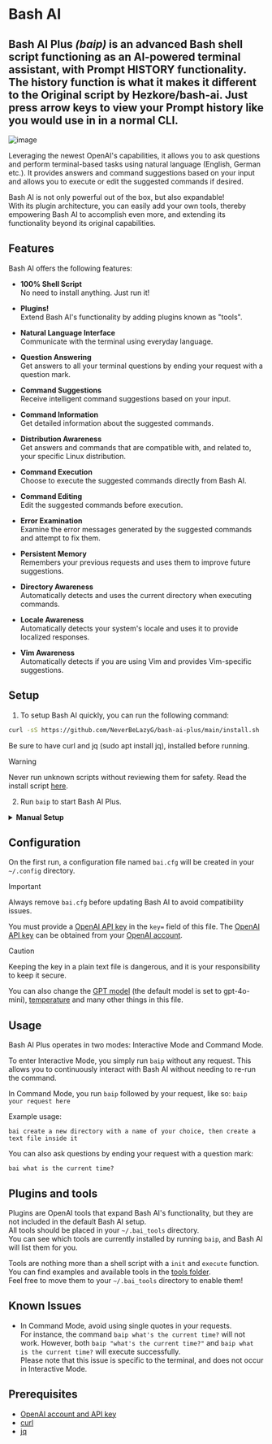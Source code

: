 # Bash AI

## Bash AI Plus _(baip)_ is an advanced Bash shell script functioning as an AI-powered terminal assistant, with Prompt HISTORY functionality. The history function is what it makes it different to the Original script by Hezkore/bash-ai. Just press arrow keys to view your Prompt history like you would use in in a normal CLI.

![image](https://github.com/user-attachments/assets/830f05e3-ebab-4e72-833c-48d42c2b2280)


Leveraging the newest OpenAI's capabilities, it allows you to ask questions and perform terminal-based tasks using natural language (English, German etc.). It provides answers and command suggestions based on your input and allows you to execute or edit the suggested commands if desired.

Bash AI is not only powerful out of the box, but also expandable!\
With its plugin architecture, you can easily add your own tools, thereby empowering Bash AI to accomplish even more, and extending its functionality beyond its original capabilities.

## Features

Bash AI offers the following features:

- **100% Shell Script**\
	No need to install anything. Just run it!
	
- **Plugins!**\
	Extend Bash AI's functionality by adding plugins known as "tools".

- **Natural Language Interface**\
	Communicate with the terminal using everyday language.
	
- **Question Answering**\
	Get answers to all your terminal questions by ending your request with a question mark.

- **Command Suggestions**\
	Receive intelligent command suggestions based on your input.

- **Command Information**\
	Get detailed information about the suggested commands.
	
- **Distribution Awareness**\
	Get answers and commands that are compatible with, and related to, your specific Linux distribution.

- **Command Execution**\
	Choose to execute the suggested commands directly from Bash AI.

- **Command Editing**\
	Edit the suggested commands before execution.

- **Error Examination**\
	Examine the error messages generated by the suggested commands and attempt to fix them.

- **Persistent Memory**\
	Remembers your previous requests and uses them to improve future suggestions.

- **Directory Awareness**\
	Automatically detects and uses the current directory when executing commands.

- **Locale Awareness**\
	Automatically detects your system's locale and uses it to provide localized responses.

- **Vim Awareness**\
	Automatically detects if you are using Vim and provides Vim-specific suggestions.

## Setup

1. To setup Bash AI quickly, you can run the following command:

```bash
curl -sS https://github.com/NeverBeLazyG/bash-ai-plus/main/install.sh | bash
```

Be sure to have curl and jq (sudo apt install jq), installed before running. 

> [!WARNING]
> Never run unknown scripts without reviewing them for safety. Read the install script [here](https://github.com/NeverBeLazyG/bash-ai-plus/main/install.sh).

2. Run `baip` to start Bash AI Plus.

<details>
<summary><b>Manual Setup</b></summary>

1. Clone or download the repository:

	```bash
	git clone https://github.com/NeverBeLazyG/bash-ai-plus
	```
2. Make the script executable:

	```bash
	chmod +x bai.sh
	```

3. Execute Bash AI:

	```bash
	./bai.sh
	```

*  _(Optional)_ For convenience, you can create a shortcut to the `baip.sh` script. There are two ways to do this:

	* Create a symbolic link in `/usr/local/bin`. This will allow you to run the script from anywhere, without having to type the full path. Replace `path/to/baip.sh` with the actual path to the `baip.sh` script:

		```bash
		ln -s path/to/bai.sh /usr/local/bin/baip
		```

	* Alternatively, you can create an alias for the `baip.sh` script in your `.bashrc` file. This will also allow you to execute the script using the `baip` command, reducing the need for typing the full path to the script each time. Replace `path/to/baip.sh` with the actual path to the `baip.sh` script:

		```conf
		alias bai='path/to/baip.sh'
		```

</details>

## Configuration

On the first run, a configuration file named `bai.cfg` will be created in your `~/.config` directory.

> [!IMPORTANT]
> Always remove `bai.cfg` before updating Bash AI to avoid compatibility issues.

You must provide a [OpenAI API key](https://platform.openai.com/api-keys) in the `key=` field of this file. The [OpenAI API key](https://platform.openai.com/api-keys) can be obtained from your [OpenAI account](https://platform.openai.com/api-keys).

> [!CAUTION]
> Keeping the key in a plain text file is dangerous, and it is your responsibility to keep it secure.

You can also change the [GPT model](https://platform.openai.com/docs/models) (the default model is set to gpt-4o-mini), [temperature](https://platform.openai.com/docs/api-reference/chat/create#chat-create-temperature) and many other things in this file.

## Usage

Bash AI Plus operates in two modes: Interactive Mode and Command Mode.

To enter Interactive Mode, you simply run `baip` without any request. This allows you to continuously interact with Bash AI without needing to re-run the command.

In Command Mode, you run `baip` followed by your request, like so: `baip your request here`

Example usage:

```
bai create a new directory with a name of your choice, then create a text file inside it
```

You can also ask questions  by ending your request with a question mark:
```
bai what is the current time?
```

## Plugins and tools

Plugins are OpenAI tools that expand Bash AI's functionality, but they are not included in the default Bash AI setup.\
All tools should be placed in your `~/.bai_tools` directory.\
You can see which tools are currently installed by running `baip`, and Bash AI will list them for you.

Tools are nothing more than a shell script with a `init` and `execute` function.\
You can find examples and available tools in the [tools folder](https://github.com/Hezkore/bash-ai/tree/main/tools).\
Feel free to move them to your `~/.bai_tools` directory to enable them!

## Known Issues

- In Command Mode, avoid using single quotes in your requests.\
	For instance, the command `baip what's the current time?` will not work. However, both `baip "what's the current time?"` and `baip what is the current time?` will execute successfully.\
	Please note that this issue is specific to the terminal, and does not occur in Interactive Mode.

## Prerequisites

- [OpenAI account and API key](https://platform.openai.com/apps)
- [curl](https://curl.se/download.html)
- [jq](https://stedolan.github.io/jq/download/)
